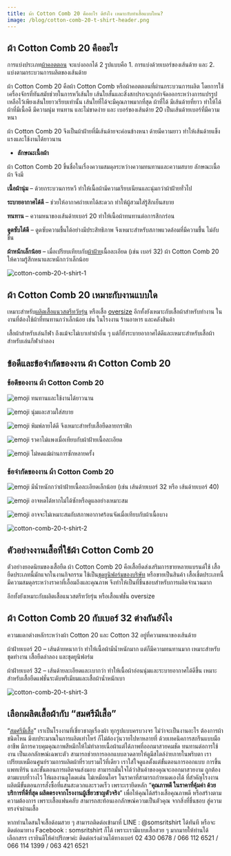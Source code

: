```yaml
---
title: ผ้า Cotton Comb 20 คืออะไร ดียังไง เหมาะกับทำเสื้อแบบไหน?
image: /blog/cotton-comb-20-t-shirt-header.png
---
```

## ผ้า Cotton Comb 20 คืออะไร

การแบ่งประเภท[ผ้าคอตตอน](what-is-cotton) จะแบ่งออกได้ 2 รูปแบบคือ 1. การแบ่งด้วยเบอร์ของเส้นด้าย และ 2. แบ่งตามกระบวนการผลิตของเส้นด้าย 

ผ้า Cotton Comb 20 คือผ้า Cotton Comb หรือผ้าคอตตอนที่ผ่านกระบวนการผลิต โดยการใช้เครื่องจักรที่ทันสมัยช่วยในการหวีเส้นใย เส้นใยสั้นและสิ่งสกปรกจะถูกกำจัดออกระหว่างการแปรรูป เหลือไว้เพียงเส้นใยยาวเรียบเท่านั้น เส้นใยที่ได้จะมีคุณภาพมากที่สุด ผ้าที่ได้ มีเส้นด้ายที่ยาว ทำให้ได้ผ้าที่มีเนื้อดี มีความนุ่ม ทนทาน และไม่ขาดง่าย และ เบอร์ของเส้นด้าย 20 เป็นเส้นด้ายเบอร์ที่มีความหนา 

ผ้า Cotton Comb 20 จึงเป็นผ้าฝ้ายที่มีเส้นด้ายจะค่อนข้างหนา ด้ายมีความยาว ทำให้เส้นด้ายแข็งแรงและใช้งานได้ยาวนาน

- **ลักษณะเนื้อผ้า**

ผ้า Cotton Comb 20 ขึ้นชื่อในเรื่องความสมดุลระหว่างความทนทานและความสบาย ลักษณะเนื้อผ้า จึงมี

**เนื้อผ้านุ่ม** – ด้วยกระบวนการหวี ทำให้เนื้อผ้ามีความเรียบเนียนและนุ่มกว่าผ้าฝ้ายทั่วไป

**ระบายอากาศได้ดี** – ช่วยให้อากาศถ่ายเทได้สะดวก ทำให้ผู้สวมใส่รู้สึกเย็นสบาย

**ทนทาน** – ความหนาของเส้นด้ายเบอร์ 20 ทำให้เนื้อผ้าทนทานต่อการสึกกร่อน

**ดูดซับได้ดี** – ดูดซับความชื้นได้อย่างมีประสิทธิภาพ จึงเหมาะสำหรับสภาพแวดล้อมที่มีความชื้น ไม่อับชื้น

**ผ้าหนักเล็กน้อย** – เมื่อเปรียบเทียบกับ[ผ้าฝ้าย](how-many-grades-of-cotton-are-there)เนื้อละเอียด (เช่น เบอร์ 32) ผ้า Cotton Comb 20 ให้ความรู้สึกหนาและหนักกว่าเล็กน้อย

![cotton-comb-20-t-shirt-1](/blog/cotton-comb-20-t-shirt-1.jpeg)

## ผ้า Cotton Comb 20 เหมาะกับงานแบบใด

เหมาะสำหรับ[ผลิตเสื้อแนวสตรีทวัยรุ่น](how-to-start-your-own-tshirt-business) หรือเสื้อ [oversize](https://www.uniqlo.com/th/th/contents/feature/masterpiece/product/airism-cotton-oversized-t-shirt/) อีกทั้งยังเหมาะกับเสื้อผ้าสำหรับทำงาน ในงานที่ต้องใช้ผ้าที่ทนทานกว่าเล็กน้อย เช่น ในโรงงาน ร้านอาหาร และคลังสินค้า

เสื้อผ้าสำหรับเล่นกีฬา ถึงแม้จะไม่เบาเท่าผ้าอื่น ๆ  แต่ก็ยังระบายอากาศได้ดีและเหมาะสำหรับเสื้อผ้าสำหรับเล่นกีฬาลำลอง

## ข้อดีและข้อจำกัดของงาน ผ้า Cotton Comb 20

### ข้อดีของงาน ผ้า Cotton Comb 20

![emoji](https://s.w.org/images/core/emoji/16.0.1/svg/2714.svg) ทนทานและใช้งานได้ยาวนาน

![emoji](https://s.w.org/images/core/emoji/16.0.1/svg/2714.svg) นุ่มและสวมใส่สบาย

![emoji](https://s.w.org/images/core/emoji/16.0.1/svg/2714.svg) พิมพ์ลายได้ดี จึงเหมาะสำหรับเสื้อยืดลายกราฟิก 

![emoji](https://s.w.org/images/core/emoji/16.0.1/svg/2714.svg) ราคาไม่แพงเมื่อเทียบกับผ้าฝ้ายเนื้อละเอียด

![emoji](https://s.w.org/images/core/emoji/16.0.1/svg/2714.svg) ไม่หดแม้ผ่านการซักหลายครั้ง

### ข้อจำกัดของงาน ผ้า Cotton Comb 20

![emoji](https://s.w.org/images/core/emoji/16.0.1/svg/2716.svg) มีน้ำหนักกว่าผ้าฝ้ายเนื้อละเอียดเล็กน้อย (เช่น เส้นด้ายเบอร์ 32 หรือ เส้นด้ายเบอร์ 40)

![emoji](https://s.w.org/images/core/emoji/16.0.1/svg/2716.svg) อาจหดได้หากไม่ได้ซักหรือดูแลอย่างเหมาะสม

![emoji](https://s.w.org/images/core/emoji/16.0.1/svg/2716.svg) อาจจะไม่เหมาะสมกับสภาพอากาศร้อนจัดเมื่อเทียบกับผ้าเนื้อบาง

![cotton-comb-20-t-shirt-2](/blog/cotton-comb-20-t-shirt-2.jpg)

## ตัวอย่างงานเสื้อที่ใช้ผ้า Cotton Comb 20

ตัวอย่างยอดนิยมของเสื้อยืด ผ้า Cotton Comb 20 คือเสื้อยืดส่งเสริมการขายหลายแบรนด์ใช้ เสื้อยืดประเภทนี้มักแจกในงานกิจกรรม ใช้เป็น[ชุดยูนิฟอร์มของบริษัท](company-shirt) หรือขายเป็นสินค้า เสื้อเชิ้ตประเภทนี้มีความสมดุลระหว่างราคาที่เอื้อมถึงและคุณภาพ จึงทำให้เป็นที่ชื่นชอบสำหรับการผลิตจำนวนมาก

อีกทั้งยังเหมาะกับผลิตเสื้อแนวสตรีทวัยรุ่น หรือเสื้อแฟชั่น oversize

## ผ้า Cotton Comb 20 กับเบอร์ 32 ต่างกันยังไง

ความแตกต่างหลักระหว่างผ้า Cotton 20 และ Cotton 32 อยู่ที่ความหนาของเส้นด้าย 

ผ้าฝ้ายเบอร์ 20 – เส้นด้ายหนากว่า ทำให้เนื้อผ้ามีน้ำหนักมาก แต่ก็มีความทนทานมาก เหมาะสำหรับชุดทำงาน เสื้อยืดลำลอง และชุดยูนิฟอร์ม

ผ้าฝ้ายเบอร์ 32 – เส้นด้ายละเอียดและเบากว่า ทำให้เนื้อผ้าอ่อนนุ่มและระบายอากาศได้ดีขึ้น เหมาะสำหรับเสื้อยืดแฟชั่นระดับพรีเมียมและเสื้อผ้าน้ำหนักเบา

![cotton-comb-20-t-shirt-3](/blog/cotton-comb-20-t-shirt-3.jpeg)

## เลือกผลิตเสื้อผ้ากับ “สมศรีมีเสื้อ”

“[สมศรีมีเสื้อ](/)” เราเป็นโรงงานที่เชี่ยวชาญเรื่องผ้า ทุกรูปแบบครบวงจร ไม่ว่าจะเป็นงานอะไร ต้องการผ้าชนิดไหน มีงบประมาณในการผลิตเท่าไหร่ ก็ไม่ต้องวุ่นวายไปหาหลายที่ ด้วยเทคนิคการสกรีนแบบมืออาชีพ มีการควบคุมคุณภาพสีหมึกให้ไม่ทำลายเนื้อผ้าแต่ได้ภาพที่ออกมาสวยคมชัด ทนทานต่อการใช้งาน เป็นเอกลักษณ์เฉพาะตัว สามารถช่วยการออกแบบลวดลายให้ดูมีสไตล์ง่ายภายในพริบตา เราเปรียบเหมือนศูนย์รวมการผลิตผ้าที่รวบรวมไว้ที่เดียว เราใส่ใจดูแลตั้งแต่ขั้นตอนการออกแบบ การขึ้นแพทเทิร์น  และขั้นตอนการผลิตจนส่งมอบ สามารถมั่นใจได้ว่าสินค้าของคุณจะออกมาสวยงาม ถูกต้องตามแบบที่วางไว้ ให้ผลงานดูโดดเด่น ไม่เหมือนใคร ในราคาที่สามารถกำหนดเองได้ ที่สำคัญโรงงานผลิตมีขั้นตอนการสั่งซื้อที่แสนสะดวกและรวดเร็ว เพราะเรายึดหลัก “**คุณภาพดี ในราคาที่คุ้มค่า ด้วยบริการที่ดีที่สุด ผลิตตรงจากโรงงานผู้เชี่ยวชาญตัวจริง**” เพื่อให้คุณได้สร้างเสื้อคุณภาพดี หรือสร้างตามความต้องการ เพราะเสื้อแฟนคลับ สามารถสะท้อนเอกลักษณ์ความเป็นตัวคุณ จากสิ่งที่ชื่นชอบ สู่ความทรงจำผ่านเสื้อ

หากท่านใดสนใจเสื้อด้อมสวย ๆ สามารถติดต่อเข้ามาที่ LINE : @somsritshirt  ได้ทันที หรือจะติดต่อมาทาง Facebook : somsritshirt  ก็ได้ เพราะเรามีแบบเสื้อสวย ๆ มากมายให้ท่านได้เลือกสรร เรายินดีให้คำปรึกษาค่ะ ติดต่อเร่งด่วนได้ทางเบอร์ 02 430 0678 / 066 112 6521 / 066 114 1399 / 063 421 6521